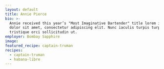 ```yaml
---
layout: default
title: Annie Pierce
bio: >-
  Annie received this year’s "Most Imaginative Bartender" title lorem ipsum
  dolor sit amet, consectetur adipiscing elit. Nunc iaculis turpis turpis, sed
  tristique orci sollicitudin ut.
employer: Bombay Sapphire
image:
featured_recipe: captain-truman
recipes:
  - captain-truman
  - habana-libre
---
```



